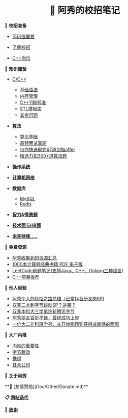<h1 align="center">📔 阿秀的校招笔记</h1>


**🍵 校招准备**

- [简历很重要](Doc/Prepare/简历很重要.md)

- [了解校招](Doc/Prepare/了解校招.md)

- [C++岗位](Doc/Prepare/C++岗位.md)

**🚀 知识储备**

- [C/C++](Doc/Knowledge/C++/README.md)
  - [基础语法](Doc/Knowledge/C++/基础语法/基础语法.md)
  - [内存管理](Doc/Knowledge/C++/内存管理/内存管理.md)
  - [C++11新标准](Doc/Knowledge/C++/C++11新标准/C++11新标准.md)
  - [STL模板库](Doc/Knowledge/C++/STL模板库/STL模板库.md)
  - [其余问题](Doc/Knowledge/C++/其余问题/其余问题.md)
  
- **算法**
  - [算法基础](Doc/Knowledge/算法/算法基础/十大排序.md)
  - [高频面试真题](Doc/Knowledge/算法/精选高频面试题/精选高频面试题.md)
  - [带你快速刷完67道剑指offer](Doc/Knowledge/算法/带你快速刷完67道剑指offer/README.md)
  - [精选力扣300+道算法题](Doc/Knowledge/算法/LeetCode题解/README.md)
  
- **[操作系统](Doc/Knowledge/操作系统/操作系统.md)**

- **[计算机网络](Doc/Knowledge/计算机网络/计算机网络.md)**

- **数据库**
  - [MySQL](Doc/Knowledge/数据库/MySQL/MySQL.md)
  - [Redis](Doc/Knowledge/数据库/Redis/Redis.md)
  
- **[智力&情景题](Doc/Knowledge/智力&情景题/智力&情景题.md)**

- **[技术面与HR面](Doc/Knowledge/技术面与HR面/技术面与HR面.md)**

- **[未完待续.....](Doc/Knowledge/未完待续/README.md)**

**📝 免费资源**

- [阿秀收集到的资源汇总](Doc/免费资源/Download.md)
- [1000本计算机经典书籍 PDF 电子版](Doc/免费资源/千本PDF/千本PDF.md)
- [LeetCode刷题笔记(支持Java、C++、Golang三种语言)](Doc/免费资源/力扣刷题笔记/力扣刷题笔记.md)
- [C++项目推荐](Doc/免费资源/项目推荐/C++项目推荐.md)

**🐝 他人经验**

- [阿秀个人的秋招之路总结（已拿抖音研发岗SP)](https://mp.weixin.qq.com/s/AYe3tnuOmqR4jdDndDGW-Q)
- [双非二本到字节跳动SP？逆袭？](https://mp.weixin.qq.com/s/vSzbITIYEVQNE1LgIzmPJg)
- [双非本科大三学弟连斩腾讯字节](https://mp.weixin.qq.com/s/IsuN7Wo8AyC_FFwXJdU7fg)
- [阿秀朋友百折不挠，最终成功上岸](https://mp.weixin.qq.com/s/MsaAr1ofstCgxqs749W1wg)
- [一位大二非科班学弟，从开始刷题到获得成就感的两周](https://mp.weixin.qq.com/s/k1X7V9Ev8mIjENuAlnO64w)

<!--

Doc/Other/校招总结/阿秀个人的秋招之路总结/阿秀个人的秋招之路总结.md

Doc/Other/校招总结/双非本科大三学弟连斩腾讯字节/双非本科大三学弟连斩腾讯字节.md

Doc/Other/校招总结/阿秀朋友百折不挠/阿秀朋友百折不挠.md

-->

**🔨 大厂内推**

- [内推的重要性](Doc/Other/内推信息/内推信息.md#importance)
- [字节跳动](Doc/Other/内推信息/内推信息.md#字节跳动)
- [携程](Doc/Other/内推信息/内推信息.md#携程)
- [其余公司](Doc/Other/内推信息/内推信息.md#其余公司)

**🐼 [关于阿秀](Doc/Other/ContactMe.md)**

<!--

🍖**[一对一服务](Doc/Other/一对一服务.md)**

-->

<p id="money"></p>
**🎅 [友情赞助](Doc/Other/Donate.md)**

**📋   [网站迭代](Doc/Other/网站迭代更新记录.md)**

**🥉 [致谢](Doc/Other/致谢.md)**


